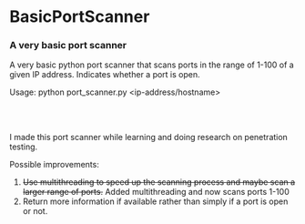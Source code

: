 # BasicPortScanner

### A very basic port scanner

A very basic python port scanner that scans ports in the range of 1-100 of a given IP address. Indicates whether a port is open. 

Usage: python port_scanner.py <ip-address/hostname>

<br>
<br>

I made this port scanner while learning and doing research on penetration testing.

Possible improvements:
1. ~~Use multithreading to speed up the scanning process and maybe scan a larger range of ports.~~  Added multithreading and now scans ports 1-100
1. Return more information if available rather than simply if a port is open or not.
